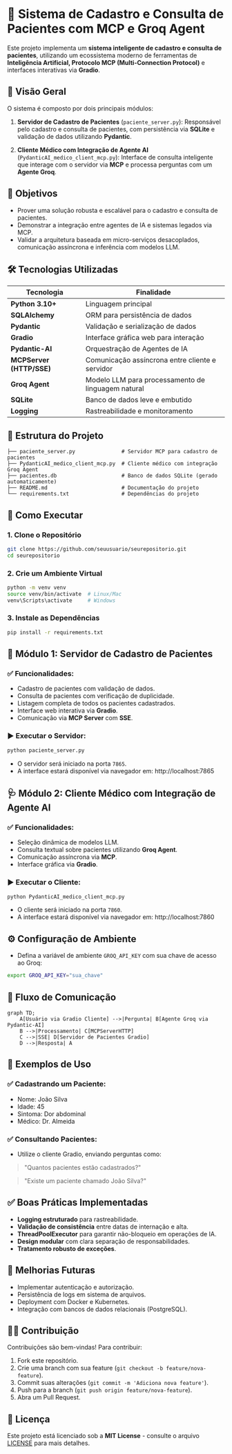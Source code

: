
# 🏥 Sistema de Cadastro e Consulta de Pacientes com MCP e Groq Agent

Este projeto implementa um **sistema inteligente de cadastro e consulta de pacientes**, utilizando um ecossistema moderno de ferramentas de **Inteligência Artificial, Protocolo MCP (Multi-Connection Protocol)** e interfaces interativas via **Gradio**.

## 📌 Visão Geral

O sistema é composto por dois principais módulos:

1. **Servidor de Cadastro de Pacientes** (`paciente_server.py`): Responsável pelo cadastro e consulta de pacientes, com persistência via **SQLite** e validação de dados utilizando **Pydantic**.
   
2. **Cliente Médico com Integração de Agente AI** (`PydanticAI_medico_client_mcp.py`): Interface de consulta inteligente que interage com o servidor via **MCP** e processa perguntas com um **Agente Groq**.

## 🎯 Objetivos

- Prover uma solução robusta e escalável para o cadastro e consulta de pacientes.
- Demonstrar a integração entre agentes de IA e sistemas legados via MCP.
- Validar a arquitetura baseada em micro-serviços desacoplados, comunicação assíncrona e inferência com modelos LLM.

## 🛠️ Tecnologias Utilizadas

| Tecnologia                | Finalidade                                           |
| ------------------------ | --------------------------------------------------- |
| **Python 3.10+**         | Linguagem principal                                 |
| **SQLAlchemy**           | ORM para persistência de dados                      |
| **Pydantic**             | Validação e serialização de dados                    |
| **Gradio**               | Interface gráfica web para interação                 |
| **Pydantic-AI**          | Orquestração de Agentes de IA                        |
| **MCPServer (HTTP/SSE)** | Comunicação assíncrona entre cliente e servidor      |
| **Groq Agent**           | Modelo LLM para processamento de linguagem natural   |
| **SQLite**               | Banco de dados leve e embutido                       |
| **Logging**              | Rastreabilidade e monitoramento                     |

## 📂 Estrutura do Projeto

```
├── paciente_server.py               # Servidor MCP para cadastro de pacientes
├── PydanticAI_medico_client_mcp.py  # Cliente médico com integração Groq Agent
├── pacientes.db                     # Banco de dados SQLite (gerado automaticamente)
├── README.md                        # Documentação do projeto
└── requirements.txt                 # Dependências do projeto
```

## 🚀 Como Executar

### 1. Clone o Repositório

```bash
git clone https://github.com/seuusuario/seurepositorio.git
cd seurepositorio
```

### 2. Crie um Ambiente Virtual

```bash
python -m venv venv
source venv/bin/activate  # Linux/Mac
venv\Scripts\activate     # Windows
```

### 3. Instale as Dependências

```bash
pip install -r requirements.txt
```

## 🏥 Módulo 1: Servidor de Cadastro de Pacientes

### ✅ Funcionalidades:

- Cadastro de pacientes com validação de dados.
- Consulta de pacientes com verificação de duplicidade.
- Listagem completa de todos os pacientes cadastrados.
- Interface web interativa via **Gradio**.
- Comunicação via **MCP Server** com **SSE**.

### ▶️ Executar o Servidor:

```bash
python paciente_server.py
```

- O servidor será iniciado na porta `7865`.
- A interface estará disponível via navegador em: http://localhost:7865

## 🩺 Módulo 2: Cliente Médico com Integração de Agente AI

### ✅ Funcionalidades:

- Seleção dinâmica de modelos LLM.
- Consulta textual sobre pacientes utilizando **Groq Agent**.
- Comunicação assíncrona via **MCP**.
- Interface gráfica via **Gradio**.

### ▶️ Executar o Cliente:

```bash
python PydanticAI_medico_client_mcp.py
```

- O cliente será iniciado na porta `7860`.
- A interface estará disponível via navegador em: http://localhost:7860

## ⚙️ Configuração de Ambiente

- Defina a variável de ambiente `GROQ_API_KEY` com sua chave de acesso ao Groq:

```bash
export GROQ_API_KEY="sua_chave"
```

## 📡 Fluxo de Comunicação

```mermaid
graph TD;
    A[Usuário via Gradio Cliente] -->|Pergunta| B[Agente Groq via Pydantic-AI]
    B -->|Processamento| C[MCPServerHTTP]
    C -->|SSE| D[Servidor de Pacientes Gradio]
    D -->|Resposta| A
```

## 📝 Exemplos de Uso

### ✅ Cadastrando um Paciente:

- Nome: João Silva
- Idade: 45
- Sintoma: Dor abdominal
- Médico: Dr. Almeida

### ✅ Consultando Pacientes:

- Utilize o cliente Gradio, enviando perguntas como:

> "Quantos pacientes estão cadastrados?"

> "Existe um paciente chamado João Silva?"

## ✅ Boas Práticas Implementadas

- **Logging estruturado** para rastreabilidade.
- **Validação de consistência** entre datas de internação e alta.
- **ThreadPoolExecutor** para garantir não-bloqueio em operações de IA.
- **Design modular** com clara separação de responsabilidades.
- **Tratamento robusto de exceções**.

## 🚧 Melhorias Futuras

- Implementar autenticação e autorização.
- Persistência de logs em sistema de arquivos.
- Deployment com Docker e Kubernetes.
- Integração com bancos de dados relacionais (PostgreSQL).

## 👨‍💻 Contribuição

Contribuições são bem-vindas! Para contribuir:

1. Fork este repositório.
2. Crie uma branch com sua feature (`git checkout -b feature/nova-feature`).
3. Commit suas alterações (`git commit -m 'Adiciona nova feature'`).
4. Push para a branch (`git push origin feature/nova-feature`).
5. Abra um Pull Request.

## 📄 Licença

Este projeto está licenciado sob a **MIT License** - consulte o arquivo [LICENSE](LICENSE) para mais detalhes.
